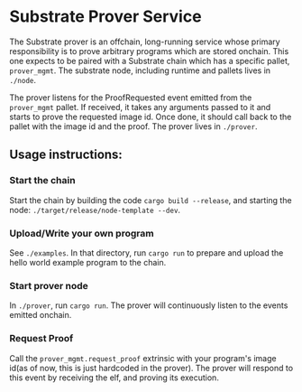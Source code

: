 # Substrate Prover Service

The Substrate prover is an offchain, long-running service whose primary responsibility is to prove arbitrary programs which are stored onchain. This one expects to be paired with a Substrate chain which has a specific pallet, `prover_mgmt`. The substrate node, including runtime and pallets lives in `./node`.

The prover listens for the ProofRequested event emitted from the `prover_mgmt` pallet. If received, it takes any arguments passed to it and starts to prove the requested image id. Once done, it should call back to the pallet with the image id and the proof. The prover lives in `./prover`.


## Usage instructions:
### Start the chain
Start the chain by building the code `cargo build --release`, and starting the node: `./target/release/node-template --dev`.

### Upload/Write your own program
See `./examples`. In that directory, run `cargo run` to prepare and upload the hello world example program to the chain.

### Start prover node
In `./prover`, run `cargo run`. The prover will continuously listen to the events emitted onchain.

### Request Proof
Call the `prover_mgmt.request_proof` extrinsic with your program's image id(as of now, this is just hardcoded in the prover). The prover will respond to this event by receiving the elf, and proving its execution. 